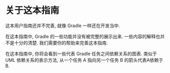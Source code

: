 # 关于这本指南

这本用户指南还并不完善,
就像 Gradle 一样还在开发当中.

在这本指南中,
Gradle 的一些功能并没有被完整的展示出来.
一些内容的解释也并不是十分的清楚.
我们需要你的帮助来完善这本指南.

在这本指南中,
你将会看到一些代表 Gradle 任务之间依赖关系的图表.
类似于 UML 依赖关系的表示方法,
从一个任务 A 指向另一个任务 B 的箭头代表A依赖于B.
